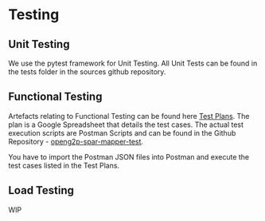 # Testing

## Unit Testing

We use the pytest framework for Unit Testing. All Unit Tests can be found in the tests folder in the sources github repository.

## Functional Testing

Artefacts relating to Functional Testing can be found here [Test Plans](https://drive.google.com/drive/folders/1SzlkpSnl2E1y9hLOpH\_CeZkVvE9F8qt1). The plan is a Google Spreadsheet that details the test cases. The actual test execution scripts are Postman Scripts and can be found in the Github Repository - [openg2p-spar-mapper-test](https://github.com/OpenG2P/openg2p-spar-mapper-test.git).

You have to import the Postman JSON files into Postman and execute the test cases listed in the Test Plans.

## Load Testing

WIP

